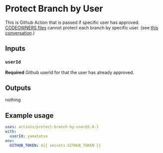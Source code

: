 # Protect Branch by User

This is Github Action that is passed if specific user has approved.
[CODEOWNERS files](https://help.github.com/en/github/creating-cloning-and-archiving-repositories/about-code-owners) cannot protect each branch by specific user. (see [this conversation](https://github.community/t5/How-to-use-Git-and-GitHub/CODEOWNER-Required-Reviews/td-p/1128).)

## Inputs

### `userId`

**Required** Github userId for that the user has already approved.

## Outputs

nothing

## Example usage

```yaml
uses: actions/protect-branch-by-user@1.0.1
with:
  userId: yamatatsu
env:
  GITHUB_TOKEN: ${{ secrets.GITHUB_TOKEN }}
```
